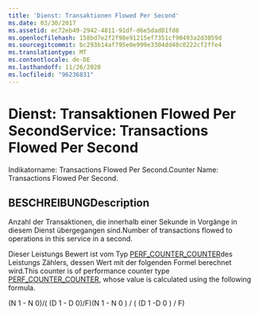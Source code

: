 ```yaml
---
title: 'Dienst: Transaktionen Flowed Per Second'
ms.date: 03/30/2017
ms.assetid: ec72eb49-2942-4811-91df-d6e5dad81fd8
ms.openlocfilehash: 158bd7e2f2f98e91215ef7351cf90493a2d3059d
ms.sourcegitcommit: bc293b14af795e0e999e3304dd40c0222cf2ffe4
ms.translationtype: MT
ms.contentlocale: de-DE
ms.lasthandoff: 11/26/2020
ms.locfileid: "96236831"
---
```

# <a name="service-transactions-flowed-per-second"></a><span data-ttu-id="d70b1-102">Dienst: Transaktionen Flowed Per Second</span><span class="sxs-lookup"><span data-stu-id="d70b1-102">Service: Transactions Flowed Per Second</span></span>

<span data-ttu-id="d70b1-103">Indikatorname: Transactions Flowed Per Second.</span><span class="sxs-lookup"><span data-stu-id="d70b1-103">Counter Name: Transactions Flowed Per Second.</span></span>  
  
## <a name="description"></a><span data-ttu-id="d70b1-104">BESCHREIBUNG</span><span class="sxs-lookup"><span data-stu-id="d70b1-104">Description</span></span>  

 <span data-ttu-id="d70b1-105">Anzahl der Transaktionen, die innerhalb einer Sekunde in Vorgänge in diesem Dienst übergegangen sind.</span><span class="sxs-lookup"><span data-stu-id="d70b1-105">Number of transactions flowed to operations in this service in a second.</span></span>  
  
 <span data-ttu-id="d70b1-106">Dieser Leistungs Bewert ist vom Typ [PERF_COUNTER_COUNTER](/previous-versions/windows/it-pro/windows-server-2003/cc740048(v=ws.10))des Leistungs Zählers, dessen Wert mit der folgenden Formel berechnet wird.</span><span class="sxs-lookup"><span data-stu-id="d70b1-106">This counter is of performance counter type [PERF_COUNTER_COUNTER](/previous-versions/windows/it-pro/windows-server-2003/cc740048(v=ws.10)), whose value is calculated using the following formula.</span></span>  
  
 <span data-ttu-id="d70b1-107">(N 1 - N 0)/( (D 1 - D 0)/F)</span><span class="sxs-lookup"><span data-stu-id="d70b1-107">(N 1 - N 0 ) / ( (D 1 -D 0 ) / F)</span></span>

